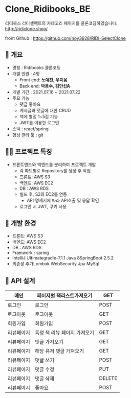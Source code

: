 # Clone_Ridibooks_BE

리디북스 리디셀렉트의 카테고리 페이지를 클론코딩하였습니다.
http://ridiclone.shop/

front Github : https://github.com/noy3928/RIDI-SelectClone

## **📕 개요**

- 명칭 : Ridibooks 클론코딩
- 개발 인원 : 4명
    - Front end: **노예찬, 우지음**
    - Back end: **박응수, 김인섭A**
- 개발 기간 : 2021.07.16 ~ 2021.07.22
- 주요 기능
    - 댓글 좋아요
    - 게시글과 댓글에 대한 CRUD
    - 책에 별점 1~5점 기능
    - JWT를 이용한 로그인
- 스택 : react/spring
- 형상 관리 툴 : git

## **☝🏻 프로젝트 특징**

- 프론트엔드와 백엔드를 분리하여 프로젝트 개발
    - 각 파트별로 Repository를 생성 후 작업
    - 프론트: AWS S3
    - 백엔드: AWS EC2
    - DB : AWS RDS
    - 빌드 후, S3와 EC2를 연동
        - API 명세서에 따라 API호출 및 응답 확인
    - 로그인 시 JWT, 쿠키 사용

## **🎈 개발 환경**

- 프론트: AWS S3
- 백엔드: AWS EC2
- DB : AWS RDS`
- Framwork : spring
- IntelliJ Ultimategradle-7.1.1 Java 8SpringBoot 2.5.2  
- 의존성 추가Lombok WebSecurity Jpa MySql  

## **📃 API 설계**


| 메인       | 페이지별  책리스트가져오기    | GET    |
| ---------- | ----------------------------- | ------ |
| 로그인     | 로그인                        | POST   |
| 로그아웃   | 로그아웃                      | GET    |
| 회원가입   | 회원가입                      | POST   |
| 리뷰페이지 | 특정  책 리뷰 페이지 가져오기 | GET    |
| 리뷰페이지 | 댓글  가져오기                | GET    |
| 리뷰페이지 | 해당  유저 댓글 가져오기      | GET    |
| 리뷰페이지 | 댓글 쓰기                     | POST   |
| 리뷰페이지 | 댓글 수정                     | PUT    |
| 리뷰페이지 | 댓글 삭제                     | DELETE |
| 리뷰페이지 | 좋아요                        | POST   |
